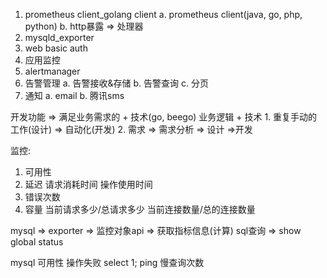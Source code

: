 1. prometheus client_golang
    client
        a. prometheus client(java, go, php, python)
        b. http暴露 => 处理器
2. mysqld_exporter
3. web basic auth
4. 应用监控
5. alertmanager
6. 告警管理
    a. 告警接收&存储
    b. 告警查询
    c. 分页
7. 通知
    a. email
    b. 腾讯sms



开发功能 => 满足业务需求的 + 技术(go, beego)
           业务逻辑 + 技术
           1. 重复手动的工作(设计) => 自动化(开发)
           2. 需求 => 需求分析 => 设计 =>开发


监控:
1. 可用性
2. 延迟
    请求消耗时间
    操作使用时间
3. 错误次数
4. 容量
    当前请求多少/总请求多少
    当前连接数量/总的连接数量


mysql => exporter =>
    监控对象api => 获取指标信息(计算)
    sql查询 =>
                show global status

mysql 可用性
    操作失败
        select 1;
        ping
慢查询次数
